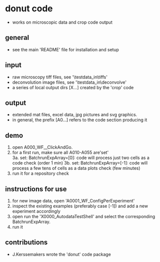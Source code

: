 # donut code
* works on microscopic data and crop code output 
 
## general
* see the main 'README' file for installation and setup

## input
* raw microscopy tiff files, see '\testdata_in\tiffs'
* deconvolution image files, see '\testdata_in\deconvolve'
* a series of local output dirs [X...] created by the 'crop' code 

## output
* extended mat files, excel data, jpg pictures and svg graphics. 
* in general, the prefix [A0...] refers to the code section producing it

## demo 
1. open A000_WF__ClickAndGo.
2. for a first run, make sure all A010-A055 are'set'  
3a. set: BatchrunExpArray=[0]:  code will process just two cells as a code check (order 1 min)
3b. set: BatchrunExpArray=[-1]: code will process a few tens of cells as a data plots check (few minutes)
4. run it for a repository check

## instructions for use
1. for new image data, open 'A0001_WF_ConfigPerExperiment'
2. inspect the existing examples (preferably case [-1]) and add a new experiment accordingly
3. open run the 'X0000_AutodataTestShell' and select the corresponding BatchrunExpArray.
4. run it

## contributions
* J.Kerssemakers wrote the 'donut' code package


